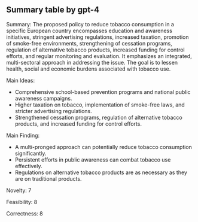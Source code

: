 ## Summary table by gpt-4
Summary: 
The proposed policy to reduce tobacco consumption in a specific European country encompasses education and awareness initiatives, stringent advertising regulations, increased taxation, promotion of smoke-free environments, strengthening of cessation programs, regulation of alternative tobacco products, increased funding for control efforts, and regular monitoring and evaluation. It emphasizes an integrated, multi-sectoral approach in addressing the issue. The goal is to lessen health, social and economic burdens associated with tobacco use.

Main Ideas: 
- Comprehensive school-based prevention programs and national public awareness campaigns.
- Higher taxation on tobacco, implementation of smoke-free laws, and stricter advertising regulations.
- Strengthened cessation programs, regulation of alternative tobacco products, and increased funding for control efforts.

Main Finding: 
- A multi-pronged approach can potentially reduce tobacco consumption significantly.
- Persistent efforts in public awareness can combat tobacco use effectively.
- Regulations on alternative tobacco products are as necessary as they are on traditional products.

Novelty: 
7

Feasibility:
8

Correctness:
8